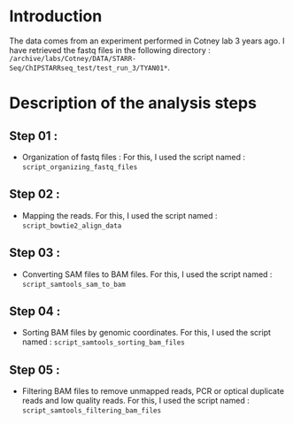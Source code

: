 # Introduction

The data comes from an experiment performed in Cotney lab 3 years ago. I have retrieved the fastq files in the following directory : `/archive/labs/Cotney/DATA/STARR-Seq/ChIPSTARRseq_test/test_run_3/TYAN01*`.

# Description of the analysis steps

## Step 01 :
* Organization of fastq files : For this, I used the script named : `script_organizing_fastq_files`

## Step 02 :
* Mapping the reads. For this, I used the script named : `script_bowtie2_align_data`

## Step 03 :
* Converting SAM files to BAM files. For this, I used the script named : `script_samtools_sam_to_bam`

## Step 04 :
* Sorting BAM files by genomic coordinates. For this, I used the script named : `script_samtools_sorting_bam_files`

## Step 05 :
* Filtering BAM files to remove unmapped reads, PCR or optical duplicate reads and low quality reads. For this, I used the script named : `script_samtools_filtering_bam_files`
